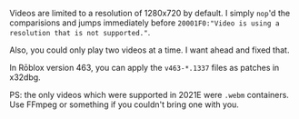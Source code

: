 Videos are limited to a resolution of 1280x720 by default. I simply `nop`'d the comparisions and jumps immediately before `20001F0:"Video is using a resolution that is not supported."`.

Also, you could only play two videos at a time. I want ahead and fixed that.

In Rōblox version 463, you can apply the `v463-*.1337` files as patches in x32dbg.

PS: the only videos which were supported in 2021E were `.webm` containers. Use FFmpeg or something if you couldn't bring one with you.
